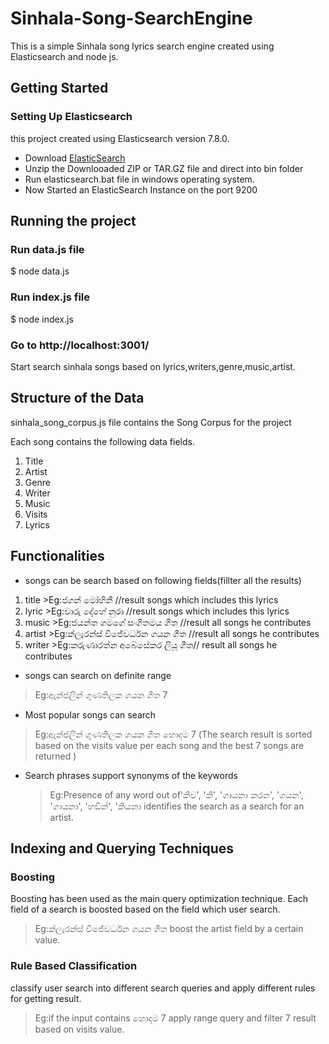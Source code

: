 # Sinhala-Song-SearchEngine

This is a simple Sinhala song lyrics search engine created using Elasticsearch and node js.

## Getting Started

### Setting Up Elasticsearch
this project created using Elasticsearch version 7.8.0.
* Download [ElasticSearch](https://www.elastic.co/downloads/elasticsearch)
* Unzip the Downlooaded ZIP or TAR.GZ file and direct into bin folder 
* Run elasticsearch.bat file in windows operating system.
* Now Started an ElasticSearch Instance on the port 9200

## Running the project  

### Run data.js file

$ node data.js

### Run index.js file

$ node index.js

### Go to http://localhost:3001/

Start search sinhala songs based on lyrics,writers,genre,music,artist.

## Structure of the Data
sinhala_song_corpus.js file contains the Song Corpus for the project 

Each song contains the following data fields.
1. Title 
2. Artist 
3. Genre 
4. Writer 
5. Music
6. Visits 
7. Lyrics

## Functionalities


* songs can be search based on following fields(fillter all the results)

1. title >Eg:ජගන් මෝහිනී //result songs which includes this lyrics
2. lyric >Eg:චාරු දේහේ නුරා //result songs which includes this lyrics
3. music >Eg:ජයන්ත ගමගේ සංගීතමය ගීත //result all songs he contributes
4. artist >Eg:ක්ලැරන්ස් විජේවර්ධන ගයන ගීත //result all songs he contributes 
5. writer >Eg:කරුණාරත්න අබේසේකර ලියූ ගීත// result all songs he contributes

* songs can search on definite range
 >Eg:ඇන්ජලින් ගුණතිලක ගයන ගීත 7

* Most popular songs can search
 >Eg:ඇන්ජලින් ගුණතිලක ගයන ගීත හොදම 7
 (The search result is sorted based on the visits value per each song and the best 7 songs are returned )
 
* Search phrases support synonyms of the keywords
  >Eg:Presence of any word out of'කීව', 'කී', 'ගායනා කරන', 'ගයන', 'ගායනා', 'හඩින්', 'කියනා 
  identifies the search as a search for an artist.

## Indexing and Querying Techniques

### Boosting
Boosting has been used as the main query optimization technique. Each field of a search is boosted based on the field which user search.
>Eg:ක්ලැරන්ස් විජේවර්ධන ගයන ගීත 
boost the artist field by a certain value. 

### Rule Based Classification
classify user search into different search queries and apply different rules for getting result.
>Eg:if the input contains හොදම 7
apply range query and filter 7 result based on visits value.




